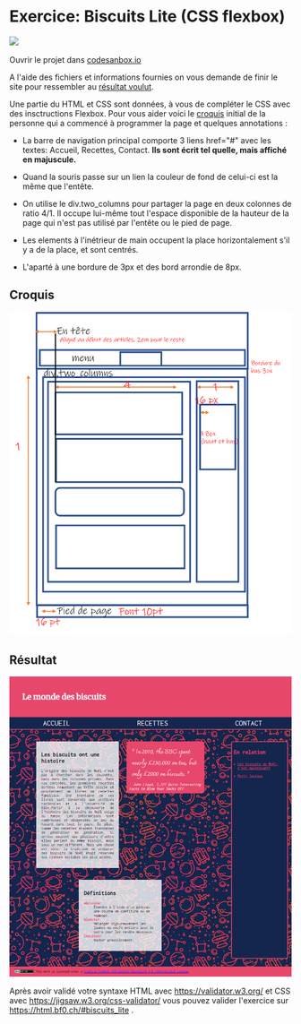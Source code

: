 # Exercice: Biscuits Lite (CSS flexbox)

[![](https://codesandbox.io/static/img/play-codesandbox.svg)](https://codesandbox.io/s/github/bfritscher/cours-html-exercices/tree/master/CSS_Flexbox_Biscuits_lite)

Ouvrir le projet dans [codesanbox.io](https://codesandbox.io/s/github/bfritscher/cours-html-exercices/tree/master/CSS_Flexbox_Biscuits_lite)

A l'aide des fichiers et informations fournies on vous demande de finir le site pour ressembler au <a href="#resultat">résultat voulut</a>.

Une partie du HTML et CSS sont données, à vous de compléter le CSS avec des insctructions Flexbox. Pour vous aider voici le <a href="#croquis">croquis</a> initial de la personne qui a commencé à programmer la page et quelques annotations :

- La barre de navigation principal comporte 3 liens href="#" avec les textes: Accueil, Recettes, Contact.
    **Ils sont écrit tel quelle, mais affiché en majuscule.**

- Quand la souris passe sur un lien la couleur de fond de celui-ci est la même que l'entête.

- On utilise le div.two_columns pour partager la page en deux colonnes de ratio 4/1. Il occupe lui-même tout l'espace disponible de la hauteur de la page qui n'est pas utilisé par l'entête ou le pied de page.

- Les elements à l'inétrieur de main occupent la place horizontalement s'il y a de la place, et sont centrés.

- L'aparté à une bordure de 3px et des bord arrondie de 8px.

<h2 id="croquis">Croquis</h2>

![](croquis.png)

<h2 id="resultat">Résultat</h2>

![](apercu.png)


Après avoir validé votre syntaxe HTML avec https://validator.w3.org/ et CSS avec https://jigsaw.w3.org/css-validator/ vous pouvez valider l'exercice sur https://html.bf0.ch/#biscuits_lite .
